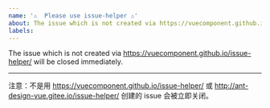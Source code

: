 ```yaml
---
name: '⚠️  Please use issue-helper ⚠️'
about: The issue which is not created via https://vuecomponent.github.io/issue-helper/ will be closed immediately.
labels:
---
```


The issue which is not created via https://vuecomponent.github.io/issue-helper/ will be closed immediately.

---

注意：不是用 https://vuecomponent.github.io/issue-helper/ 或 http://ant-design-vue.gitee.io/issue-helper/ 创建的 issue 会被立即关闭。
